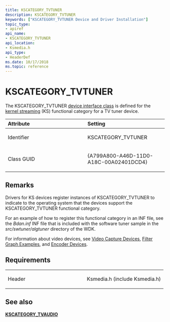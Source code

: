 ```yaml
---
title: KSCATEGORY_TVTUNER
description: KSCATEGORY_TVTUNER
keywords: ["KSCATEGORY_TVTUNER Device and Driver Installation"]
topic_type:
- apiref
api_name:
- KSCATEGORY_TVTUNER
api_location:
- Ksmedia.h
api_type:
- HeaderDef
ms.date: 10/17/2018
ms.topic: reference
---
```


# KSCATEGORY_TVTUNER


The KSCATEGORY_TVTUNER [device interface class](./overview-of-device-interface-classes.md) is defined for the [kernel streaming](../stream/streaming-minidrivers2.md) (KS) functional category for a TV tuner device.

<table>
<colgroup>
<col width="50%" />
<col width="50%" />
</colgroup>
<thead>
<tr class="header">
<th align="left">Attribute</th>
<th align="left">Setting</th>
</tr>
</thead>
<tbody>
<tr class="odd">
<td align="left"><p>Identifier</p></td>
<td align="left"><p>KSCATEGORY_TVTUNER</p></td>
</tr>
<tr class="even">
<td align="left"><p>Class GUID</p></td>
<td align="left"><p>{A799A800-A46D-11D0-A18C-00A02401DCD4}</p></td>
</tr>
</tbody>
</table>

 

## Remarks

Drivers for KS devices register instances of KSCATEGORY_TVTUNER to indicate to the operating system that the devices support the KSCATEGORY_TVTUNER functional category.

For an example of how to register this functional category in an INF file, see the *Bdan.inf* INF file that is included with the software tuner sample in the *src/swtuner/algtuner* directory of the WDK.

For information about video devices, see [Video Capture Devices](../stream/video-capture-devices.md), [Filter Graph Examples](../stream/filter-graph-examples.md), and [Encoder Devices](../stream/encoder-devices.md).

## Requirements

<table>
<colgroup>
<col width="50%" />
<col width="50%" />
</colgroup>
<tbody>
<tr class="odd">
<td align="left"><p>Header</p></td>
<td align="left">Ksmedia.h (include Ksmedia.h)</td>
</tr>
</tbody>
</table>

## See also


[**KSCATEGORY_TVAUDIO**](kscategory-tvaudio.md)

 

